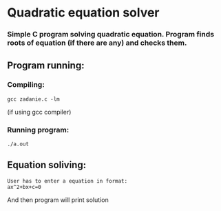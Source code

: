 # Quadratic equation solver
### Simple C program solving quadratic equation. Program finds roots of equation (if there are any) and checks them.

## Program running:
### Compiling:
    gcc zadanie.c -lm
(if using gcc compiler)
### Running program:
    ./a.out
## Equation soliving:
    User has to enter a equation in format:
    ax^2+bx+c=0
And then program will print solution
